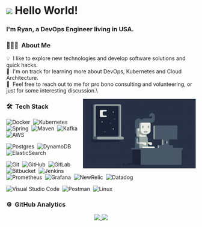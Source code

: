 <h1><img src="https://emojis.slackmojis.com/emojis/images/1531849430/4246/blob-sunglasses.gif?1531849430" width="30"/> Hello World! </h1>

### I'm Ryan, a DevOps Engineer living in USA.

### 👨🏻‍💻 &nbsp;About Me

💡 &nbsp;I like to explore new technologies and develop software solutions and quick hacks.\
🌱 &nbsp;I'm on track for learning more about DevOps, Kubernetes and Cloud Architecture.\
💬 &nbsp;Feel free to reach out to me for pro bono consulting and volunteering, or just for some interesting discussion.\

<img alt="Night Coding" src="https://raw.githubusercontent.com/AVS1508/AVS1508/master/assets/Night-Coding.gif" align="right"/>

### 🛠 &nbsp;Tech Stack

![Docker](https://img.shields.io/badge/-Docker-05122A?style=flat&logo=docker&logoColor=white)&nbsp;
![Kubernetes](https://img.shields.io/badge/-Kubernetes-05122A?style=flat&logo=kubernetes&logoColor=white)&nbsp;
![Spring](https://img.shields.io/badge/-Spring-05122A?style=flat&logo=spring&logoColor=white)&nbsp;
![Maven](https://img.shields.io/badge/-Maven-05122A?style=flat&logo=apache-maven&logoColor=white)&nbsp;
![Kafka](https://img.shields.io/badge/-Kafka-05122A?style=flat&logo=apache-kafka&logoColor=white)&nbsp;
![AWS](https://img.shields.io/badge/-AWS-05122A?style=flat&logo=amazon-aws&logoColor=white)&nbsp;

![Postgres](https://img.shields.io/badge/-Postgres-05122A?style=flat&logo=postgresql)&nbsp;
![DynamoDB](https://img.shields.io/badge/-DynamoDB-05122A?style=flat&logo=amazon-dynamodb&logoColor=white)&nbsp;
![ElasticSearch](https://img.shields.io/badge/-ElasticSearch-05122A?style=flat&logo=elasticsearch&logoColor=white)&nbsp;

![Git](https://img.shields.io/badge/-Git-05122A?style=flat&logo=git&logoColor=white)&nbsp;
![GitHub](https://img.shields.io/badge/-GitHub-05122A?style=flat&logo=github&logoColor=white)&nbsp;
![GitLab](https://img.shields.io/badge/-GitLab-05122A?style=flat&logo=gitlab&logoColor=white)&nbsp;
![Bitbucket](https://img.shields.io/badge/-Bitbucket-05122A?style=flat&logo=bitbucket&logoColor=white)&nbsp;
![Jenkins](https://img.shields.io/badge/-Jenkins-05122A?style=flat&logo=jenkins&logoColor=white)&nbsp;
![Prometheus](https://img.shields.io/badge/-Prometheus-05122A?style=flat&logo=prometheus&logoColor=white)&nbsp;
![Grafana](https://img.shields.io/badge/-Grafana-05122A?style=flat&logo=grafana&logoColor=white)&nbsp;
![NewRelic](https://img.shields.io/badge/-New%20Relic-05122A?style=flat&logo=new-relic&logoColor=white)&nbsp;
![Datadog](https://img.shields.io/badge/-Datadog-05122A?style=flat&logo=datadog&logoColor=white)&nbsp;

![Visual Studio Code](https://img.shields.io/badge/-Visual%20Studio%20Code-05122A?style=flat&logo=visual-studio-code&logoColor=007ACC)&nbsp;
![Postman](https://img.shields.io/badge/-Postman-05122A?style=flat&logo=postman)&nbsp;
![Linux](https://img.shields.io/badge/-Linux-05122A?style=flat&logo=linux&logoColor=white)&nbsp;



### ⚙️ &nbsp;GitHub Analytics

<p align="center">
<a href="https://github.com/ryanlb777">
  <img height="180em" src="https://github-readme-stats-eight-theta.vercel.app/api?username=rneiva&show_icons=true&theme=algolia&include_all_commits=true&count_private=false"/>
  <img height="180em" src="https://github-readme-stats-eight-theta.vercel.app/api/top-langs/?username=rneiva&layout=compact&langs_count=8&theme=algolia"/>
</a>
</p>
